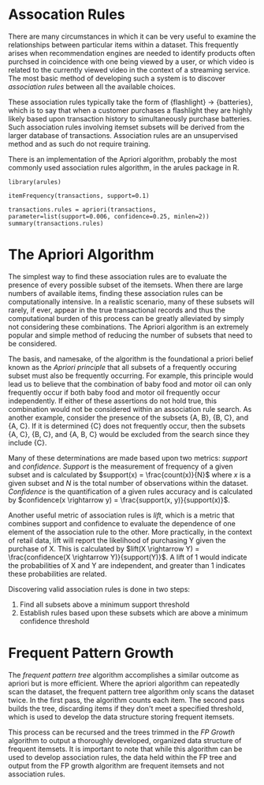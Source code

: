 # Assocation Rules

There are many circumstances in which it can be very useful to examine the relationships between particular items within a dataset. This frequently arises when recommendation engines are needed to identify products often purchsed in coincidence with one being viewed by a user, or which video is related to the currently viewed video in the context of a streaming service. The most basic method of developing such a system is to discover _association rules_ between all the available choices. 

These association rules typically take the form of {flashlight} -> {batteries}, which is to say that when a customer purchases a flashlight they are highly likely based upon transaction history to simultaneously purchase batteries. Such association rules involving itemset subsets will be derived from the larger database of transactions. Association rules are an unsupervised method and as such do not require training.

There is an implementation of the Apriori algorithm, probably the most commonly used association rules algorithm, in the arules package in R.

```{r}
library(arules)

itemFrequency(transactions, support=0.1)

transactions.rules = apriori(transactions, parameter=list(support=0.006, confidence=0.25, minlen=2))
summary(transactions.rules)
```

# The Apriori Algorithm

The simplest way to find these association rules are to evaluate the presence of every possible subset of the itemsets. When there are large numbers of available items, finding these association rules can be computationally intensive. In a realistic scenario, many of these subsets will rarely, if ever, appear in the true transactional records and thus the computational burden of this process can be greatly alleviated by simply not considering these combinations. The Apriori algorithm is an extremely popular and simple method of reducing the number of subsets that need to be considered.

The basis, and namesake, of the algorithm is the foundational a priori belief known as the _Apriori principle_ that all subsets of a frequently occuring subset must also be frequently occurring. For example, this principle would lead us to believe that the combination of baby food and motor oil can only frequently occur if both baby food and motor oil frequently occur independently. If either of these assertions do not hold true, this combination would not be considered within an association rule search. As another example, consider the presence of the subsets {A, B}, {B, C}, and {A, C}. If it is determined {C} does not frequently occur, then the subsets {A, C}, {B, C}, and {A, B, C} would be excluded from the search since they include {C}.

Many of these determinations are made based upon two metrics: _support_ and _confidence_. _Support_ is the measurement of frequency of a given subset and is calculated by $support(x) = \frac{count(x)}{N}$ where $x$ is a given subset and $N$ is the total number of observations within the dataset. _Confidence_ is the quantification of a given rules accuracy and is calculated by $confidence(x \rightarrow y) = \frac{support(x, y)}{support(x)}$.

Another useful metric of association rules is _lift_, which is a metric that combines support and confidence to evaluate the dependence of one element of the association rule to the other. More practically, in the context of retail data, lift will report the likelihood of purchasing Y given the purchase of X. This is calculated by $lift(X \rightarrow Y) = \frac{confidence(X \rightarrow Y)}{support(Y)}$. A lift of 1 would indicate the probabilities of X and Y are independent, and greater than 1 indicates these probabilities are related.

Discovering valid association rules is done in two steps:

1. Find all subsets above a minimum support threshold
2. Establish rules based upon these subsets which are above a minimum confidence threshold

# Frequent Pattern Growth

The _frequent pattern tree_ algorithm accomplishes a similar outcome as apriori but is more efficient. Where the apriori algorithm can repeatedly scan the dataset, the frequent pattern tree algorithm only scans the dataset twice. In the first pass, the algorithm counts each item. The second pass builds the tree, discarding items if they don't meet a specified threshold, which is used to develop the data structure storing frequent itemsets. 

This process can be recursed and the trees trimmed in the _FP Growth_ algorithm to output a thoroughly developed, organized data structure of frequent itemsets. It is important to note that while this algorithm can be used to develop association rules, the data held within the FP tree and output from the FP growth algorithm are frequent itemsets and not association rules.
